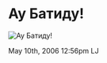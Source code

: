 # Ау Батиду!

![Ау Батиду!](http://ljplus.ru/img/d/a/dashing/060510_cat.jpg)

<span id="timestamp"> May 10th, 2006 12:56pm </span> <span
class="tag">LJ</span>
